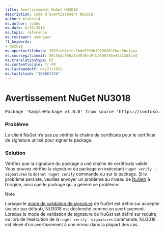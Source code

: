 ```yaml
---
title: Avertissement NuGet NU3018
description: Code d’avertissement NU3018
author: mishra14
ms.author: jodou
ms.date: 8/16/2018
ms.topic: reference
ms.reviewer: anangaur
f1_keywords:
- NU3018
ms.openlocfilehash: 38531cb1cfcc7bde5993bf2236d62fbac0be1aea
ms.sourcegitcommit: 08c5b2c956a1a45f0ea9fb3f50f55e41312d8ce3
ms.translationtype: MT
ms.contentlocale: fr-FR
ms.lasthandoff: 04/27/2021
ms.locfileid: "108067256"
---
```

# <a name="nuget-warning-nu3018"></a>Avertissement NuGet NU3018

<pre>Package 'SamplePackage v1.0.0' from source 'https://contoso.com/index.json': The primary signature's signing certificate is not trusted by the trust provider.</pre>

### <a name="issue"></a>Problème

Le client NuGet n’a pas pu vérifier la chaîne de certificats pour le certificat de signature utilisé pour signer le package.

### <a name="solution"></a>Solution

Vérifiez que la signature du package a une chaîne de certificats valide. Vous pouvez vérifier la signature du package en exécutant `nuget verify -signatures` la `dotnet nuget verify` commande ou sur le package. Si le problème persiste, veuillez envoyer un problème au niveau de [NuGet/](https://github.com/NuGet/Home/issues) à l’origine, ainsi que le package qui a généré ce problème.

> [!Note]
> Lorsque le [mode de validation de signature](../../consume-packages/installing-signed-packages.md#configure-package-signature-requirements) de NuGet est défini sur accepter (valeur par défaut), NU3018 est déclenché comme un avertissement.
> Lorsque le mode de validation de signature de NuGet est défini sur require, ou lors de l’exécution de la `nuget verify -signatures` commande, NU3018 est élevé d’un avertissement à une erreur dans la plupart des cas.
